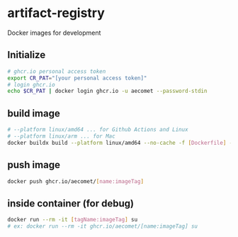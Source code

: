 # artifact-registry

Docker images for development

## Initialize

```sh
# ghcr.io personal access token
export CR_PAT="[your personal access token]"
# login ghcr.io
echo $CR_PAT | docker login ghcr.io -u aecomet --password-stdin
```

## build image

```sh
# --platform linux/amd64 ... for Github Actions and Linux
# --platform linux/arm ... for Mac
docker buildx build --platform linux/amd64 --no-cache -f [Dockerfile] -t ghcr.io/aecomet/[name:imageTag] .
```

## push image

```sh
docker push ghcr.io/aecomet/[name:imageTag]
```

## inside container (for debug)

```sh
docker run --rm -it [tagName:imageTag] su
# ex: docker run --rm -it ghcr.io/aecomet/[name:imageTag] su
```
